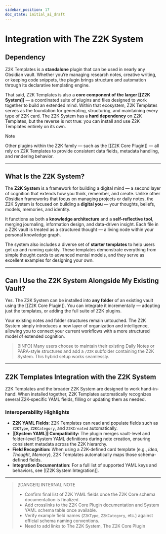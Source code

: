 ```yaml
---
sidebar_position: 17
doc_state: initial_ai_draft
---
```


# Integration with The Z2K System

## Dependency

Z2K Templates is a **standalone** plugin that can be used in nearly any Obsidian vault. Whether you’re managing research notes, creative writing, or keeping code snippets, the plugin brings structure and automation through its declarative templating engine.

That said, Z2K Templates is also a **core component of the larger [[Z2K System]]** — a coordinated suite of plugins and files designed to work together to build an extended mind. Within that ecosystem, Z2K Templates serves as the foundation for generating, structuring, and maintaining every type of Z2K card. The Z2K System has a **hard dependency** on Z2K Templates, but the reverse is not true: you can install and use Z2K Templates entirely on its own.

> [!NOTE]
> Other plugins within the Z2K family — such as the [[Z2K Core Plugin]] — all rely on Z2K Templates to provide consistent data fields, metadata handling, and rendering behavior.

---

## What Is the Z2K System?

The **Z2K System** is a framework for building a digital mind — a second layer of cognition that extends how you think, remember, and create. Unlike other Obsidian frameworks that focus on managing projects or daily notes, the Z2K System is focused on building a **digital you** — your thoughts, beliefs, models, memories, and identity.

It functions as both a **knowledge architecture** and a **self-reflective tool**, merging journaling, information design, and data-driven insight. Each file in a Z2K vault is treated as a structured thought — a living node within your personal knowledge graph.

The system also includes a diverse set of **starter templates** to help users get up and running quickly. These templates demonstrate everything from simple thought cards to advanced mental models, and they serve as excellent examples for designing your own.

---

## Can I Use the Z2K System Alongside My Existing Vault?

Yes. The Z2K System can be installed into **any folder** of an existing vault using the [[Z2K Core Plugin]]. You can integrate it incrementally — adopting just the templates, or adding the full suite of Z2K plugins.

Your existing notes and folder structures remain untouched. The Z2K System simply introduces a new layer of organization and intelligence, allowing you to connect your current workflows with a more structured model of extended cognition.

> [!INFO]
> Many users choose to maintain their existing Daily Notes or PARA-style structures and add a `/Z2K` subfolder containing the Z2K System. This hybrid setup works seamlessly.

---

## Z2K Templates Integration with the Z2K System

Z2K Templates and the broader Z2K System are designed to work hand-in-hand. When installed together, Z2K Templates automatically recognizes several Z2K-specific YAML fields, filling or updating them as needed.

### Interoperability Highlights
- **Z2K YAML Fields:** Z2K Templates can read and populate fields such as `Z2KType`, `Z2KCategory`, and `Z2KCreated` automatically.
- **[[System YAML]] Compatibility:** The plugin merges vault-level and folder-level System YAML definitions during note creation, ensuring consistent metadata across the Z2K hierarchy.
- **Field Recognition:** When using a Z2K-defined card template (e.g., *Idea*, *Thought*, *Memory*), Z2K Templates automatically maps those schema-defined fields.
- **Integration Documentation:** For a full list of supported YAML keys and behaviors, see [[Z2K System Integration]].

---

> [!DANGER] INTERNAL NOTE
> - Confirm final list of Z2K YAML fields once the Z2K Core schema documentation is finalized.  
> - Add crosslinks to the Z2K Core Plugin documentation and System YAML schema table once available.  
> - Verify example field names (`Z2KType`, `Z2KCategory`, etc.) against official schema naming conventions.
> - Need to add links to The Z2K System, The Z2K Core Plugin

